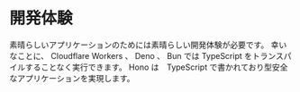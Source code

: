 # 開発体験

素晴らしいアプリケーションのためには素晴らしい開発体験が必要です。
幸いなことに、 Cloudflare Workers 、 Deno 、 Bun では TypeScript をトランスパイルすることなく実行できます。
Hono は　TypeScript で書かれており型安全なアプリケーションを実現します。
